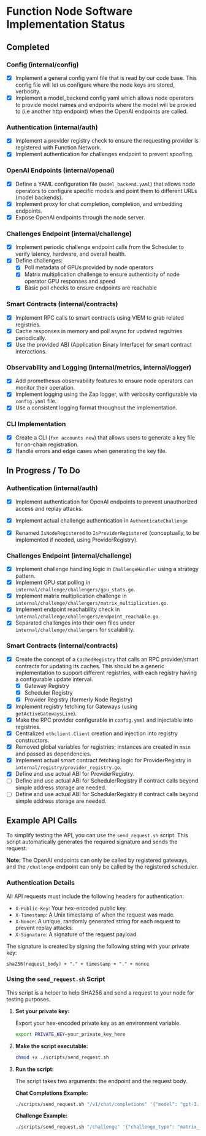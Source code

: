 # Function Node Software Implementation Status

## Completed

### Config (internal/config)
- [x] Implement a general config yaml file that is read by our code base. This config file will let us configure where the node keys are stored, verbosity.
- [x] Implement a model_backend config yaml which allows node operators to provide model names and endpoints where the model will be proxied to (i.e another http endpoint) when the OpenAI endpoints are called.

### Authentication (internal/auth)
- [x] Implement a provider registry check to ensure the requesting provider is registered with Function Network.
- [x] Implement authentication for challenges endpoint to prevent spoofing.

### OpenAI Endpoints (internal/openai)
- [x] Define a YAML configuration file (`model_backend.yaml`) that allows node operators to configure specific models and point them to different URLs (model backends).
- [x] Implement proxy for chat completion, completion, and embedding endpoints.
- [x] Expose OpenAI endpoints through the node server.

### Challenges Endpoint (internal/challenge)
- [x] Implement periodic challenge endpoint calls from the Scheduler to verify latency, hardware, and overall health.
- [x] Define challenges:
	- [x] Poll metadata of GPUs provided by node operators
	- [x] Matrix multiplication challenge to ensure authenticity of node operator GPU responses and speed
	- [x] Basic poll checks to ensure endpoints are reachable

### Smart Contracts (internal/contracts)
- [x] Implement RPC calls to smart contracts using VIEM to grab related registries.
- [x] Cache responses in memory and poll async for updated regsitries periodically.
- [x] Use the provided ABI (Application Binary Interface) for smart contract interactions.

### Observability and Logging (internal/metrics, internal/logger)
- [x] Add promethesus observability features to ensure node operators can monitor their operation.
- [x] Implement logging using the Zap logger, with verbosity configurable via `config.yaml` file.
- [x] Use a consistent logging format throughout the implementation.

### CLI Implementation
- [x] Create a CLI (`fxn accounts new`) that allows users to generate a key file for on-chain registration.
- [x] Handle errors and edge cases when generating the key file.

## In Progress / To Do

### Authentication (internal/auth)
- [x] Implement authentication for OpenAI endpoints to prevent unauthorized access and replay attacks.
- [x] Implement actual challenge authentication in `AuthenticateChallenge`
- [x] Renamed `IsNodeRegistered` to `IsProviderRegistered` (conceptually, to be implemented if needed, using ProviderRegistry).


### Challenges Endpoint (internal/challenge)
- [x] Implement challenge handling logic in `ChallengeHandler` using a strategy pattern.
- [x] Implement GPU stat polling in `internal/challenge/challengers/gpu_stats.go`.
- [x] Implement matrix multiplication challenge in `internal/challenge/challengers/matrix_multiplication.go`.
- [x] Implement endpoint reachability check in `internal/challenge/challengers/endpoint_reachable.go`.
- [x] Separated challenges into their own files under `internal/challenge/challengers` for scalability.

### Smart Contracts (internal/contracts)
- [x] Create the concept of a `CachedRegistry` that calls an RPC provider/smart contracts for updating its caches. This should be a generic implementation to support different registries, with each registry having a configurable update interval.
	- [x] Gateway Registry
	- [x] Scheduler Registry
	- [x] Provider Registry (formerly Node Registry)
- [x] Implement registry fetching for Gateways (using `getActiveGatewaysLive`).
- [x] Make the RPC provider configurable in `config.yaml` and injectable into registries.
- [x] Centralized `ethclient.Client` creation and injection into registry constructors.
- [x] Removed global variables for registries; instances are created in `main` and passed as dependencies.
- [x] Implement actual smart contract fetching logic for ProviderRegistry in `internal/registry/provider_registry.go`.
- [x] Define and use actual ABI for ProviderRegistry.
- [ ] Define and use actual ABI for SchedulerRegistry if contract calls beyond simple address storage are needed.
- [ ] Define and use actual ABI for SchedulerRegistry if contract calls beyond simple address storage are needed.

## Example API Calls

To simplify testing the API, you can use the `send_request.sh` script. This script automatically generates the required signature and sends the request.

**Note:** The OpenAI endpoints can only be called by registered gateways, and the `/challenge` endpoint can only be called by the registered scheduler.

### Authentication Details

All API requests must include the following headers for authentication:

- `X-Public-Key`: Your hex-encoded public key.
- `X-Timestamp`: A Unix timestamp of when the request was made.
- `X-Nonce`: A unique, randomly generated string for each request to prevent replay attacks.
- `X-Signature`: A signature of the request payload.

The signature is created by signing the following string with your private key:

```
sha256(request_body) + "." + timestamp + "." + nonce
```

### Using the `send_request.sh` Script
This script is a helper to help SHA256 and send a request to your node for testing purposes.

1.  **Set your private key:**

    Export your hex-encoded private key as an environment variable.

    ```bash
    export PRIVATE_KEY=your_private_key_here
    ```

2.  **Make the script executable:**

    ```bash
    chmod +x ./scripts/send_request.sh
    ```

3.  **Run the script:**

    The script takes two arguments: the endpoint and the request body.

    **Chat Completions Example:**

    ```bash
    ./scripts/send_request.sh "/v1/chat/completions" '{"model": "gpt-3.5-turbo", "messages": [{"role": "user", "content": "Hello!"}]}'
    ```

    **Challenge Example:**

    ```bash
    ./scripts/send_request.sh "/challenge" '{"challenge_type": "matrix_multiplication"}'
    ```
